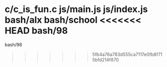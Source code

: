 c/c_is_fun.c
js/main.js
js/index.js
bash/alx
bash/school
<<<<<<< HEAD
bash/98
=======
bash/98
>>>>>>> 5fb4a76a783d555ca7117e0fb8f715bfd214f870
